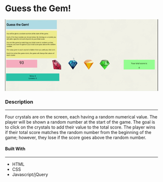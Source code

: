 # Guess the Gem!

![Gem Gif](/assets/images/guessGem.gif)

### Description
----------------
Four crystals are on the screen, each having a random numerical value. The player will be shown a random number at the start of the game. The goal is to click on the crystals to add their value to
the total score. The player wins if their total score matches the random number from the beginning of the game; however, they lose if the score goes above the random number.  
  
  
  



#### Built With
----------------
  * HTML
  * CSS
  * Javascript/jQuery

